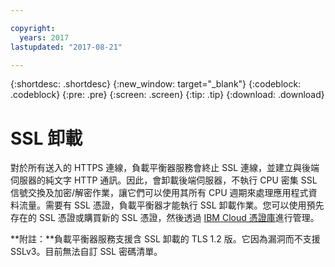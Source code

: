```yaml
---

copyright:
  years: 2017
lastupdated: "2017-08-21"

---
```


{:shortdesc: .shortdesc}
{:new_window: target="_blank"}
{:codeblock: .codeblock}
{:pre: .pre}
{:screen: .screen}
{:tip: .tip}
{:download: .download}

# SSL 卸載

對於所有送入的 HTTPS 連線，負載平衡器服務會終止 SSL 連線，並建立與後端伺服器的純文字 HTTP 通訊。因此，會卸載後端伺服器，不執行 CPU 密集 SSL 信號交換及加密/解密作業，讓它們可以使用其所有 CPU 週期來處理應用程式資料流量。需要有 SSL 憑證，負載平衡器才能執行 SSL 卸載作業。您可以使用預先存在的 SSL 憑證或購買新的 SSL 憑證，然後透過 [IBM Cloud 憑證庫](https://control.softlayer.com/security/sslcerts)進行管理。 

**附註：**負載平衡器服務支援含 SSL 卸載的 TLS 1.2 版。它因為漏洞而不支援 SSLv3。目前無法自訂 SSL 密碼清單。 
